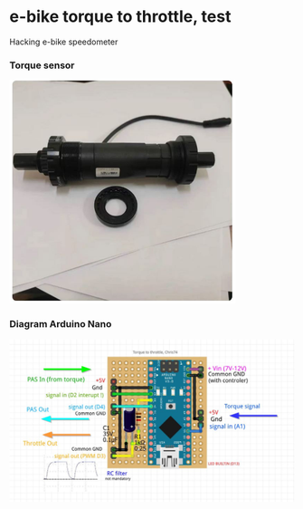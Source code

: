 # e-bike torque to throttle, test

Hacking e-bike speedometer   



### Torque sensor  
<p align="left">
  <img src="./docs/torque_sensor.jpg" width="400" title="reed diagram">
</p>


### Diagram Arduino Nano
<p align="left">
  <img src="./docs/diagram_tork_throttle.jpg" width="700" title="digispark led">
</p>


